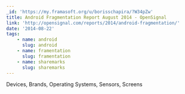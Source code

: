 ```yaml
---
_id: 'https://my.framasoft.org/u/borisschapira/?W34pZw'
title: Android Fragmentation Report August 2014 - OpenSignal
link: 'http://opensignal.com/reports/2014/android-fragmentation/'
date: '2014-08-22'
tags:
    - name: android
      slug: android
    - name: framentation
      slug: framentation
    - name: sharemarks
      slug: sharemarks
---
```


<div class="markdown"><p>Devices, Brands, Operating Systems, Sensors, Screens
</p></div>
